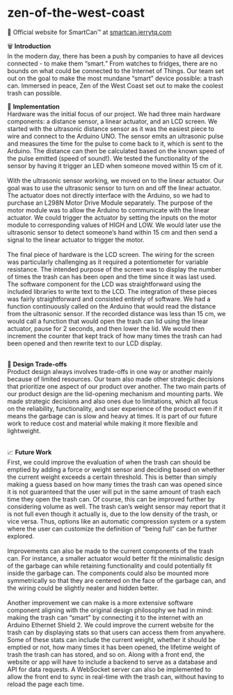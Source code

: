 # zen-of-the-west-coast

🤖 Official website for SmartCan™ at [smartcan.jerrytq.com](https://smartcan.jerrytq.com)

🗑️ **Introduction**<br>
In the modern day, there has been a push by companies to have all devices connected - to make them “smart.” From watches to fridges, there are no bounds on what could be connected to the Internet of Things. Our team set out on the goal to make the most mundane “smart” device possible: a trash can. Immersed in peace, Zen of the West Coast set out to make the coolest trash can possible. 

🔧 **Implementation**<br>
Hardware was the initial focus of our project. We had three main hardware components: a distance sensor, a linear actuator, and an LCD screen. We started with the ultrasonic distance sensor as it was the easiest piece to wire and connect to the Arduino UNO. The sensor emits an ultrasonic pulse and measures the time for the pulse to come back to it, which is sent to the Arduino. The distance can then be calculated based on the known speed of the pulse emitted (speed of sound!). We tested the functionality of the sensor by having it trigger an LED when someone moved within 15 cm of it. <br><br>
With the ultrasonic sensor working, we moved on to the linear actuator. Our goal was to use the ultrasonic sensor to turn on and off the linear actuator. The actuator does not directly interface with the Arduino, so we had to purchase an L298N Motor Drive Module separately. The purpose of the motor module was to allow the Arduino to communicate with the linear actuator. We could trigger the actuator by setting the inputs on the motor module to corresponding values of HIGH and LOW. We would later use the ultrasonic sensor to detect someone’s hand within 15 cm and then send a signal to the linear actuator to trigger the motor.<br><br>
The final piece of hardware is the LCD screen. The wiring for the screen was particularly challenging as it required a potentiometer for variable resistance. The intended purpose of the screen was to display the number of times the trash can has been open and the time since it was last used. The software component for the LCD was straightforward using the included libraries to write text to the LCD. The integration of these pieces was fairly straightforward and consisted entirely of software. We had a function continuously called on the Arduino that would read the distance from the ultrasonic sensor. If the recorded distance was less than 15 cm, we would call a function that would open the trash can lid using the linear actuator, pause for 2 seconds, and then lower the lid. We would then increment the counter that kept track of how many times the trash can had been opened and then rewrite text to our LCD display.<br><br>

🤔 **Design Trade-offs**<br>
Product design always involves trade-offs in one way or another mainly because of limited resources. Our team also made other strategic decisions that prioritize one aspect of our product over another. The two main parts of our product design are the lid-opening mechanism and mounting parts. We made strategic decisions and also ones due to limitations, which all focus on the reliability, functionality, and user experience of the product even if it means the garbage can is slow and heavy at times. It is part of our future work to reduce cost and material while making it more flexible and lightweight.<br><br>

📈 **Future Work**<br>
First, we could improve the evaluation of when the trash can should be emptied by adding a force or weight sensor and deciding based on whether the current weight exceeds a certain threshold. This is better than simply making a guess based on how many times the trash can was opened since it is not guaranteed that the user will put in the same amount of trash each time they open the trash can. Of course, this can be improved further by considering volume as well. The trash can’s weight sensor may report that it is not full even though it actually is, due to the low density of the trash, or vice versa. Thus, options like an automatic compression system or a system where the user can customize the definition of “being full” can be further explored. <br><br>
Improvements can also be made to the current components of the trash can. For instance, a smaller actuator would better fit the minimalistic design of the garbage can while retaining functionality and could potentially fit inside the garbage can. The components could also be mounted more symmetrically so that they are centered on the face of the garbage can, and the wiring could be slightly neater and hidden better. <br><br>
Another improvement we can make is a more extensive software component aligning with the original design philosophy we had in mind: making the trash can “smart” by connecting it to the internet with an Arduino Ethernet Shield 2. We could improve the current website for the trash can by displaying stats so that users can access them from anywhere. Some of these stats can include the current weight, whether it should be emptied or not, how many times it has been opened, the lifetime weight of trash the trash can has stored, and so on. Along with a front end, the website or app will have to include a backend to serve as a database and API for data requests. A WebSocket server can also be implemented to allow the front end to sync in real-time with the trash can, without having to reload the page each time. 
